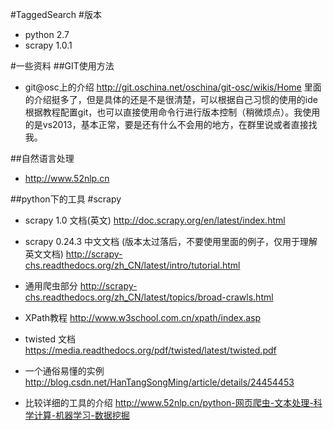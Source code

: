 #TaggedSearch
#版本
- python 2.7
- scrapy 1.0.1

#一些资料
##GIT使用方法

- git@osc上的介绍
http://git.oschina.net/oschina/git-osc/wikis/Home
里面的介绍挺多了，但是具体的还是不是很清楚，可以根据自己习惯的使用的ide根据教程配置git，也可以直接使用命令行进行版本控制（稍微烦点）。我使用的是vs2013，基本正常，要是还有什么不会用的地方，在群里说或者直接找我。

##自然语言处理
- http://www.52nlp.cn

##python下的工具
#scrapy
- scrapy 1.0 文档(英文)
http://doc.scrapy.org/en/latest/index.html
- scrapy 0.24.3 中文文档 (版本太过落后，不要使用里面的例子，仅用于理解英文文档)
http://scrapy-chs.readthedocs.org/zh_CN/latest/intro/tutorial.html
- 通用爬虫部分
http://scrapy-chs.readthedocs.org/zh_CN/latest/topics/broad-crawls.html
- XPath教程
http://www.w3school.com.cn/xpath/index.asp
- twisted 文档
https://media.readthedocs.org/pdf/twisted/latest/twisted.pdf
- 一个通俗易懂的实例
http://blog.csdn.net/HanTangSongMing/article/details/24454453

- 比较详细的工具的介绍
http://www.52nlp.cn/python-网页爬虫-文本处理-科学计算-机器学习-数据挖掘